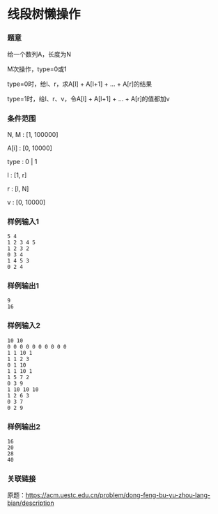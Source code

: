 # 线段树懒操作

### 题意

给一个数列A，长度为N

M次操作，type=0或1

type=0时，给l、r，求A[l] + A[l+1] + ... + A[r]的结果

type=1时，给l、r、v，令A[l] + A[l+1] + ... + A[r]的值都加v

### 条件范围

N, M : [1, 100000]

A[i] : [0, 10000]

type : 0 | 1

l : [1, r]

r : [l, N]

v : [0, 10000]

### 样例输入1

```
5 4
1 2 3 4 5
1 2 3 2
0 3 4
1 4 5 3
0 2 4
```

### 样例输出1

```
9
16
```

### 样例输入2

```
10 10   
0 0 0 0 0 0 0 0 0 0
1 1 10 1
1 1 2 3
0 1 10
1 1 10 1
1 5 7 2
0 3 9
1 10 10 10
1 2 6 3
0 3 7
0 2 9
```

### 样例输出2

```
16
20
28
40
```

### 关联链接

原题：https://acm.uestc.edu.cn/problem/dong-feng-bu-yu-zhou-lang-bian/description
